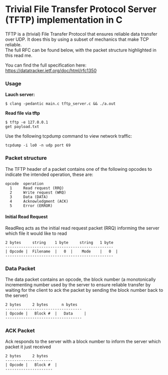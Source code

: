 # Trivial File Transfer Protocol Server (TFTP) implementation in C

TFTP is a (trivial) File Transfer Protocol that ensures reliable data transfer over UDP. It does this by using a subset of mechanics that make TCP reliable.  
The full RFC can be found below, with the packet structure highlighted in this read me.

You can find the full specification here: https://datatracker.ietf.org/doc/html/rfc1350

### Usage

**Lauch server:**

```shell
$ clang -pedantic main.c tftp_server.c && ./a.out
```

**Read file via tftp**

```shell
$ tftp -e 127.0.0.1
get payload.txt
```

Use the following tcpdump command to view network traffic:

```
tcpdump -i lo0 -n udp port 69
```


### Packet structure

The TFTP header of a packet contains one of the following opcodes to indicate the intended operation, these are:

```
opcode  operation
  1     Read request (RRQ)
  2     Write request (WRQ)
  3     Data (DATA)
  4     Acknowledgment (ACK)
  5     Error (ERROR)
```

#### Initial Read Request

ReadReq acts as the initial read request packet (RRQ) informing the server which file it would like to read

```
2 bytes     string    1 byte     string   1 byte
------------------------------------------------
| Opcode |  Filename  |   0  |    Mode    |   0  |
------------------------------------------------
```

### Data Packet

The data packet contains an opcode, the block number (a monotonically incrementing number used by the server to ensure reliable transfer by waiting for the client to ack the packet by sending the block number back to the server)

```
2 bytes     2 bytes      n bytes
----------------------------------
| Opcode |   Block #  |   Data     |
----------------------------------
```

### ACK Packet

 Ack responds to the server with a block number to inform the server which packet it just received

```
2 bytes     2 bytes
---------------------
| Opcode |   Block #  |
---------------------
```
